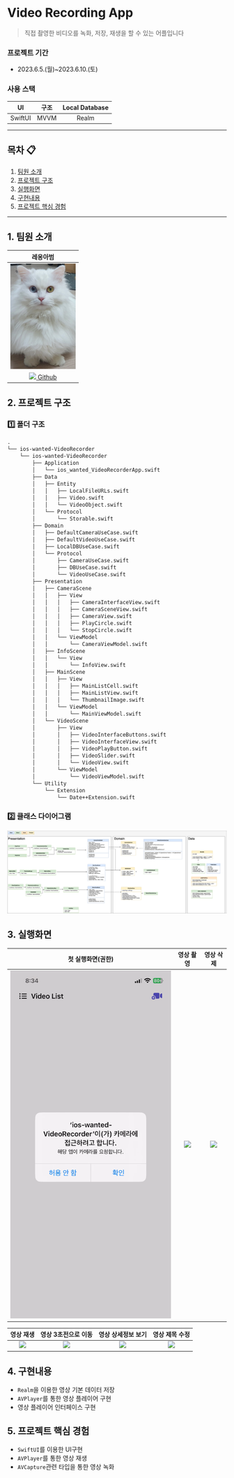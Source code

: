 # Video Recording App
> 직접 촬영한 비디오를 녹화, 저장, 재생을 할 수 있는 어플입니다  

### 프로젝트 기간
* 2023.6.5.(월)~2023.6.10.(토)

### 사용 스택
|UI|구조|Local Database|
|:--:|:--:|:--:|
|SwiftUI|MVVM|Realm|

- - - -
## 목차 📋
1. [팀원 소개](#1-팀원-소개)
2. [프로젝트 구조](#2-프로젝트-구조)
3. [실행화면](#3-실행화면)
4. [구현내용](#4-구현내용)
5. [프로젝트 핵심 경험](#5-프로젝트-핵심-경험)

- - - -
## 1. 팀원 소개
|레옹아범|
|:--:|
|<img src="https://github.com/hyemory/ios-bank-manager/blob/step4/images/leon.jpeg?raw=true" width="150">|
| [<img src="https://i.imgur.com/IOAJpzu.png" width="22"/> Github](https://github.com/fatherLeon) |

</details>

## 2. 프로젝트 구조

### 1️⃣ 폴더 구조
```
.
└── ios-wanted-VideoRecorder
    └── ios-wanted-VideoRecorder
        ├── Application
        │   └── ios_wanted_VideoRecorderApp.swift
        ├── Data
        │   ├── Entity
        │   │   ├── LocalFileURLs.swift
        │   │   ├── Video.swift
        │   │   └── VideoObject.swift
        │   └── Protocol
        │       └── Storable.swift
        ├── Domain
        │   ├── DefaultCameraUseCase.swift
        │   ├── DefaultVideoUseCase.swift
        │   ├── LocalDBUseCase.swift
        │   └── Protocol
        │       ├── CameraUseCase.swift
        │       ├── DBUseCase.swift
        │       └── VideoUseCase.swift
        ├── Presentation
        │   ├── CameraScene
        │   │   ├── View
        │   │   │   ├── CameraInterfaceView.swift
        │   │   │   ├── CameraSceneView.swift
        │   │   │   ├── CameraView.swift
        │   │   │   ├── PlayCircle.swift
        │   │   │   └── StopCircle.swift
        │   │   └── ViewModel
        │   │       └── CameraViewModel.swift
        │   ├── InfoScene
        │   │   └── View
        │   │       └── InfoView.swift
        │   ├── MainScene
        │   │   ├── View
        │   │   │   ├── MainListCell.swift
        │   │   │   ├── MainListView.swift
        │   │   │   └── ThumbnailImage.swift
        │   │   └── ViewModel
        │   │       └── MainViewModel.swift
        │   └── VideoScene
        │       ├── View
        │       │   ├── VideoInterfaceButtons.swift
        │       │   ├── VideoInterfaceView.swift
        │       │   ├── VideoPlayButton.swift
        │       │   ├── VideoSlider.swift
        │       │   └── VideoView.swift
        │       └── ViewModel
        │           └── VideoViewModel.swift
        └── Utility
            └── Extension
                └── Date++Extension.swift
```
### 2️⃣ 클래스 다이어그램
![](https://github.com/fatherLeon/ios-wanted-VideoRecorder/blob/develop/Image/ClassDiagram.drawio.png?raw=true)

## 3. 실행화면

|첫 실행화면(권한)|영상 촬영|영상 삭제|
|:--:|:--:|:--:|
|<img src="https://github.com/fatherLeon/ios-wanted-VideoRecorder/blob/develop/Image/첫화면.gif?raw=true">|<img src="https://github.com/fatherLeon/ios-wanted-VideoRecorder/blob/develop/Image/영상촬영.gif?raw=true">|<img src="https://github.com/fatherLeon/ios-wanted-VideoRecorder/blob/develop/Image/영상삭제.gif?raw=true">|

|영상 재생|영상 3초전으로 이동|영상 상세정보 보기|영상 제목 수정|
|:--:|:--:|:--:|:--:|
|<img src="https://github.com/fatherLeon/ios-wanted-VideoRecorder/blob/develop/Image/영상재생.gif?raw=true">|<img src="https://github.com/fatherLeon/ios-wanted-VideoRecorder/blob/develop/Image/영상3초전으로.gif?raw=true">|<img src="https://github.com/fatherLeon/ios-wanted-VideoRecorder/blob/develop/Image/영상상세정보보기.gif?raw=true">|<img src="https://github.com/fatherLeon/ios-wanted-VideoRecorder/blob/develop/Image/영상제목수정.gif?raw=true">|

## 4. 구현내용

* `Realm`을 이용한 영상 기본 데이터 저장
* `AVPlayer`를 통한 영상 플레이어 구현
* 영상 플레이어 인터페이스 구현

## 5. 프로젝트 핵심 경험
* `SwiftUI`를 이용한 UI구현
* `AVPlayer`를 통한 영상 재생
* `AVCapture`관련 타입을 통한 영상 녹화
